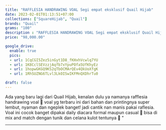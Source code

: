 ```yaml
---
title: "RAFFLESIA HANDRAWING VOAL Segi empat eksklusif Quail Hijab"
date: 2023-02-01T01:13:51+07:00
collections: ["SquareHijab", "Quail"]
brands: "Quail"
grams: "100"
description : "RAFFLESIA HANDRAWING VOAL Segi empat eksklusif Quail Hijab"
price: "98,000.00"

google_drive:
  enable: true
  pics:
  - url: 1CqCGI5Zez5inGyt1D8_fKHxhVcwlq7YU
  - url: 1K8CclSEVzzjAqfb7xYpuPOfa5UfKhyEz
  - url: 1hopwGKGQ9KS2qTbOCMArQEv4QkUoXfgK
  - url: 1RhSUZNG6TLvl3LkOISwIKFMnQXDhrTu0

draft: false
---
```


Ada yang baru lagi dari Quail Hijab, kenalan dulu ya namanya rafflesia handrawing voal 🥰 voal yg terbaru ini dari bahan dan printingnya super lembut, nyaman dan ngeplek banget! jadi cantik nan manis pakai raflesia. Voal ini cocok banget dipakai daily diacara formal maupun casual 🥰 bisa di mix and match dengan tunik dan celana kulot tentunya 🤩 "

-----    
 
